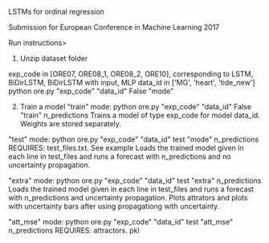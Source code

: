 LSTMs for ordinal regression

Submission for European Conference in Machine Learning 2017

Run instructions>
1. Unzip dataset folder

exp_code in [ORE07, ORE08_1, ORE08_2, ORE10], corresponding to LSTM, BiDirLSTM, BiDirLSTM with input, MLP
data_id in ['MG', 'heart', 'tide_new']
python ore.py "exp_code" "data_id" False "mode"

2. Train a model
"train" mode: python ore.py "exp_code" "data_id" False "train" n_predictions
Trains a model of type exp_code for model data_id. Weights are stored separately.

"test" mode: python ore.py "exp_code" "data_id" test "mode" n_predictions
REQUIRES: test_files.txt. See example
Loads the trained model given in each line in test_files and runs a forecast with n_predictions and no uncertainty propagation.

"extra" mode: python ore.py "exp_code" "data_id" test "extra" n_predictions
Loads the trained model given in each line in test_files and runs a forecast with n_predictions and uncertainty propagation. Plots attrators and plots with uncertainty bars after using propagationg with uncertainty.

"att_mse" mode: python ore.py "exp_code" "data_id" test "att_mse" n_predictions
REQUIRES: attractors. pkl
